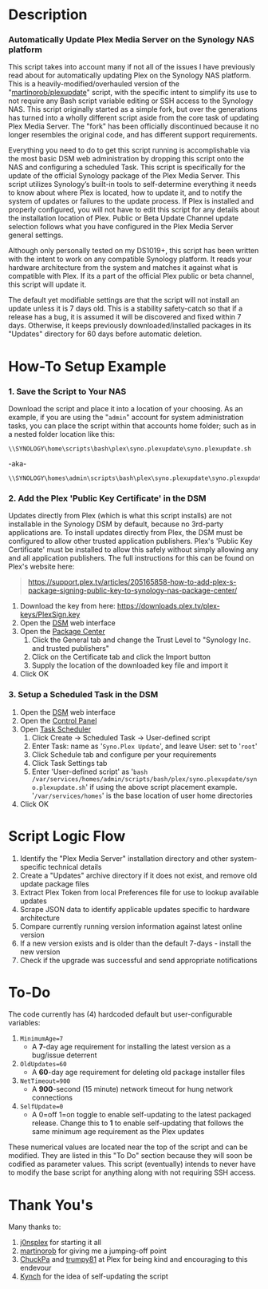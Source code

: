 # Description

### Automatically Update Plex Media Server on the Synology NAS platform

This script takes into account many if not all of the issues I have previously read about for automatically updating Plex on the Synology NAS platform. This is a heavily-modified/overhauled version of the "[martinorob/plexupdate](https://github.com/martinorob/plexupdate)" script, with the specific intent to simplify its use to not require any Bash script variable editing or SSH access to the Synology NAS. This script originally started as a simple fork, but over the generations has turned into a wholly different script aside from the core task of updating Plex Media Server. The "fork" has been officially discontinued because it no longer resembles the original code, and has different support requirements.

Everything you need to do to get this script running is accomplishable via the most basic DSM web administration by dropping this script onto the NAS and configuring a scheduled Task. This script is specifically for the update of the official Synology package of the Plex Media Server. This script utilizes Synology’s built-in tools to self-determine everything it needs to know about where Plex is located, how to update it, and to notify the system of updates or failures to the update process. If Plex is installed and properly configured, you will not have to edit this script for any details about the installation location of Plex. Public or Beta Update Channel update selection follows what you have configured in the Plex Media Server general settings.

Although only personally tested on my DS1019+, this script has been written with the intent to work on any compatible Synology platform. It reads your hardware architecture from the system and matches it against what is compatible with Plex. If its a part of the official Plex public or beta channel, this script will update it.

The default yet modifiable settings are that the script will not install an update unless it is 7 days old. This is a stability safety-catch so that if a release has a bug, it is assumed it will be discovered and fixed within 7 days. Otherwise, it keeps previously downloaded/installed packages in its "Updates" directory for 60 days before automatic deletion.

# How-To Setup Example

### 1. Save the Script to Your NAS

Download the script and place it into a location of your choosing. As an example, if you are using the "`admin`" account for system administration tasks, you can place the script within that accounts home folder; such as in a nested folder location like this:

    \\SYNOLOGY\home\scripts\bash\plex\syno.plexupdate\syno.plexupdate.sh

-aka-

    \\SYNOLOGY\homes\admin\scripts\bash\plex\syno.plexupdate\syno.plexupdate.sh

### 2. Add the Plex 'Public Key Certificate' in the DSM

Updates directly from Plex (which is what this script installs) are not installable in the Synology DSM by default, because no 3rd-party applications are. To install updates directly from Plex, the DSM must be configured to allow other trusted application publishers. Plex's 'Public Key Certificate' must be installed to allow this safely without simply allowing any and all application publishers. The full instructions for this can be found on Plex's website here:

> https://support.plex.tv/articles/205165858-how-to-add-plex-s-package-signing-public-key-to-synology-nas-package-center/

1. Download the key from here: https://downloads.plex.tv/plex-keys/PlexSign.key
1. Open the [DSM](https://www.synology.com/en-global/knowledgebase/DSM/help) web interface
1. Open the [Package Center](https://www.synology.com/en-global/knowledgebase/DSM/help/DSM/PkgManApp/PackageCenter_desc)
   1. Click the General tab and change the Trust Level to "Synology Inc. and trusted publishers"
   1. Click on the Certificate tab and click the Import button
   1. Supply the location of the downloaded key file and import it
1. Click OK

### 3. Setup a Scheduled Task in the DSM

1. Open the [DSM](https://www.synology.com/en-global/knowledgebase/DSM/help) web interface
1. Open the [Control Panel](https://www.synology.com/en-global/knowledgebase/DSM/help/DSM/AdminCenter/ControlPanel_desc)
1. Open [Task Scheduler](https://www.synology.com/en-global/knowledgebase/DSM/help/DSM/AdminCenter/system_taskscheduler)
   1. Click Create -> Scheduled Task -> User-defined script
   1. Enter Task: name as '`Syno.Plex Update`', and leave User: set to '`root`'
   1. Click Schedule tab and configure per your requirements
   1. Click Task Settings tab
   1. Enter 'User-defined script' as '`bash /var/services/homes/admin/scripts/bash/plex/syno.plexupdate/syno.plexupdate.sh`' if using the above script placement example. '`/var/services/homes`' is the base location of user home directories
1. Click OK

# Script Logic Flow

1. Identify the "Plex Media Server" installation directory and other system-specific technical details
1. Create a "Updates" archive directory if it does not exist, and remove old update package files
1. Extract Plex Token from local Preferences file for use to lookup available updates
1. Scrape JSON data to identify applicable updates specific to hardware architecture
1. Compare currently running version information against latest online version
1. If a new version exists and is older than the default 7-days - install the new version
1. Check if the upgrade was successful and send appropriate notifications

# To-Do

The code currently has (4) hardcoded default but user-configurable variables:

1. `MinimumAge=7`
   * A **7**-day age requirement for installing the latest version as a bug/issue deterrent
1. `OldUpdates=60`
   * A **60**-day age requirement for deleting old package installer files
1. `NetTimeout=900`
   * A **900**-second (15 minute) network timeout for hung network connections
1. `SelfUpdate=0`
   * A 0=off 1=on toggle to enable self-updating to the latest packaged release. Change this to **1** to enable self-updating that follows the same minimum age requirement as the Plex updates

These numerical values are located near the top of the script and can be modified. They are listed in this "To Do" section because they will soon be codified as parameter values. This script (eventually) intends to never have to modify the base script for anything along with not requiring SSH access.

# Thank You's

Many thanks to:

1. [j0nsplex](https://forums.plex.tv/u/j0nsplex) for starting it all
1. [martinorob](https://github.com/martinorob) for giving me a jumping-off point
1. [ChuckPa](https://forums.plex.tv/u/ChuckPa) and [trumpy81](https://forums.plex.tv/u/trumpy81) at Plex for being kind and encouraging to this endevour
1. [Kynch](https://forums.plex.tv/u/Kynch) for the idea of self-updating the script
